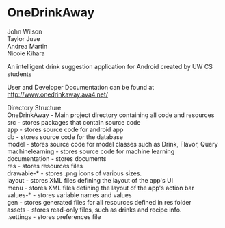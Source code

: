 OneDrinkAway
============
John Wilson<br />
Taylor Juve<br />
Andrea Martin<br />
Nicole Kihara<br />

An intelligent drink suggestion application for Android created by UW CS students<br />

User and Developer Documentation can be found at http://www.onedrinkaway.ava4.net/<br />

Directory Structure<br />
  OneDrinkAway - Main project directory containing all code and resources<br />
  src - stores packages that contain source code<br />
  app - stores source code for android app<br />
  db - stores source code for the database<br />
  model - stores source code for model classes such as Drink, Flavor, Query<br />
  machinelearning - stores source code for machine learning<br />
  documentation - stores documents<br />
  res - stores resources files<br />
  drawable-* - stores .png icons of various sizes.<br />
  layout - stores XML files defining the layout of the app's UI<br />
  menu - stores XML files defining the layout of the app's action bar<br />
  values-* - stores variable names and values<br />
  gen - stores generated files for all resources defined in res folder<br />
  assets - stores read-only files, such as drinks and recipe info.<br />
  .settings - stores preferences file<br />



